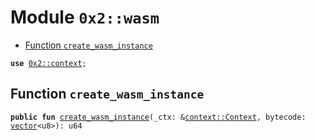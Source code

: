 
<a name="0x2_wasm"></a>

# Module `0x2::wasm`



-  [Function `create_wasm_instance`](#0x2_wasm_create_wasm_instance)


<pre><code><b>use</b> <a href="context.md#0x2_context">0x2::context</a>;
</code></pre>



<a name="0x2_wasm_create_wasm_instance"></a>

## Function `create_wasm_instance`



<pre><code><b>public</b> <b>fun</b> <a href="wasm.md#0x2_wasm_create_wasm_instance">create_wasm_instance</a>(_ctx: &<a href="context.md#0x2_context_Context">context::Context</a>, bytecode: <a href="">vector</a>&lt;u8&gt;): u64
</code></pre>
